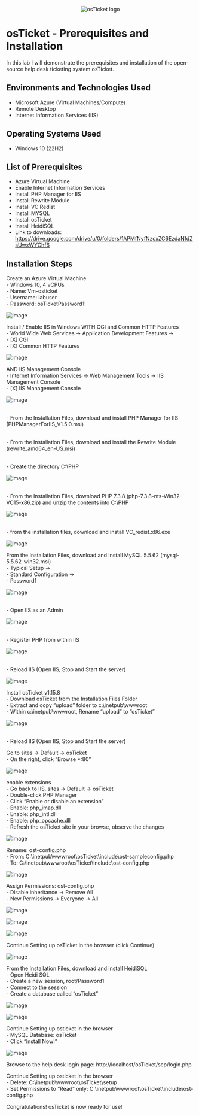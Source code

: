 <p align="center">
<img src="https://i.imgur.com/Clzj7Xs.png" alt="osTicket logo"/>
</p>

<h1>osTicket - Prerequisites and Installation</h1>
In this lab I will demonstrate the prerequisites and installation of the open-source help desk ticketing system osTicket.<br />



<h2>Environments and Technologies Used</h2>

- Microsoft Azure (Virtual Machines/Compute)
- Remote Desktop
- Internet Information Services (IIS)

<h2>Operating Systems Used </h2>

- Windows 10</b> (22H2)

<h2>List of Prerequisites</h2>

- Azure Virtual Machine
- Enable Internet Information Services
- Install PHP Manager for IIS
- Install Rewrite Module
- Install VC Redist
- Install MYSQL
- Install osTicket
- Install HeidiSQL
- Link to downloads: https://drive.google.com/drive/u/0/folders/1APMfNyfNzcxZC6EzdaNfdZsUwxWYChf6

<h2>Installation Steps</h2>
<p>
Create an Azure Virtual Machine 
<br>- Windows 10, 4 vCPUs </b>
<br>- Name: Vm-osticket </b>
<br>- Username: labuser </b> 
<br>- Password: osTicketPassword1! </b>
</p>

![image](https://github.com/user-attachments/assets/5c10b98c-650f-414c-a63d-d3fe2c605191)

<p>
Install / Enable IIS in Windows WITH
CGI and Common HTTP Features 
<br>-  World Wide Web Services -> Application Development Features -> </b>
<br>- [X] CGI </b>
<br>- [X] Common HTTP Features </b> 
</p>

![image](https://github.com/user-attachments/assets/cd3daf8a-65bb-45cd-9376-f829e7090278)

<p>
AND IIS Management Console
<br>-  Internet Information Services -> Web Management Tools -> IIS Management Console </b>
<br>- [X]  IIS Management Console </b>
</p>

![image](https://github.com/user-attachments/assets/b6f028f4-a2f3-485f-b0ac-8a4acdd018d6)

<p>
<br>-  From the Installation Files, download and install PHP Manager for IIS (PHPManagerForIIS_V1.5.0.msi) </b>
</p>
<p>
<br>-  From the Installation Files, download and install the Rewrite Module (rewrite_amd64_en-US.msi) </b>
</p>
<p>
<br>-  Create the directory C:\PHP </b>
</p>

![image](https://github.com/user-attachments/assets/9e4ab7c8-2692-40ef-a53e-983bc872ae57)

<p>
<br>-  From the Installation Files, download PHP 7.3.8 (php-7.3.8-nts-Win32-VC15-x86.zip) and unzip the contents into C:\PHP </b>
</p>

![image](https://github.com/user-attachments/assets/5c3286d0-ff13-4e4d-8cef-c0d67edb5598)

<p>
<br>-  from the installation files, download and install VC_redist.x86.exe</b>
</p>

![image](https://github.com/user-attachments/assets/a26121fb-f721-4455-81a1-d601cbd939ec)

<p>
From the Installation Files, download and install MySQL 5.5.62 (mysql-5.5.62-win32.msi)
<br>- Typical Setup -> </b>
<br>- Standard Configuration -> </b>
<br>- Password1 </b>
</p>

![image](https://github.com/user-attachments/assets/4e355080-822c-4133-9409-e298a9d8672b)

<p>
<br>- Open IIS as an Admin</b>
</p>

![image](https://github.com/user-attachments/assets/f608096c-e1a5-46b0-a588-dd2e691b4dfe)

<p>
<br>- Register PHP from within IIS</b>
</p>

![image](https://github.com/user-attachments/assets/ada0559d-d839-4daf-8bfe-5c7bc929c3b7)

<p>
<br>- Reload IIS (Open IIS, Stop and Start the server)</b>
</p>

![image](https://github.com/user-attachments/assets/607cd130-9d3d-43b0-83d2-84c52a21a044)

<p>
Install osTicket v1.15.8
<br>- Download osTicket from the Installation Files Folder </b>
<br>- Extract and copy “upload” folder to c:\inetpub\wwwroot </b>
<br>- Within c:\inetpub\wwwroot, Rename “upload” to “osTicket” </b>
</p>

![image](https://github.com/user-attachments/assets/46a6ee19-0512-46ff-ba27-eadc4c016256)

<p>
<br>- Reload IIS (Open IIS, Stop and Start the server)</b>
</p>

<p>
Go to sites -> Default -> osTicket
<br>- On the right, click “Browse *:80” </b>
</p>

![image](https://github.com/user-attachments/assets/e02c2986-67ec-4590-b7af-cb4dbdeba568)

<p>
enable extensions
<br>- Go back to IIS, sites -> Default -> osTicket </b>
<br>- Double-click PHP Manager </b>
<br>- Click “Enable or disable an extension” </b>
  <br>- Enable: php_imap.dll </b>
  <br>- Enable: php_intl.dll </b>
  <br>- Enable: php_opcache.dll </b>
<br>- Refresh the osTicket site in your browse, observe the changes </b>
</p>

![image](https://github.com/user-attachments/assets/cf08536d-f16f-40a2-840a-69790d8f0d61)

<p>
Rename: ost-config.php
<br>- From: C:\inetpub\wwwroot\osTicket\include\ost-sampleconfig.php </b>
<br>- To: C:\inetpub\wwwroot\osTicket\include\ost-config.php </b>
</p>

![image](https://github.com/user-attachments/assets/1d172731-528f-4d79-94e7-79974d73a534)

<p>
Assign Permissions: ost-config.php
<br>- Disable inheritance -> Remove All </b>
<br>- New Permissions -> Everyone -> All </b>
</p>

![image](https://github.com/user-attachments/assets/6066a7f9-6ab1-4059-b25b-45f4585b36db)

![image](https://github.com/user-attachments/assets/462e0570-f8df-4256-bbfe-bb2dd8e0c37b)

![image](https://github.com/user-attachments/assets/3219ca3a-d7bf-4120-ac36-b5fe6f4e39ae)

<p>
Continue Setting up osTicket in the browser (click Continue)
</p>

![image](https://github.com/user-attachments/assets/b6f58aee-874d-4ce2-a808-c20b56349e24)

<p>
From the Installation Files, download and install HeidiSQL
<br>- Open Heidi SQL </b>
<br>- Create a new session, root/Password1 </b>
<br>- Connect to the session </b>
<br>- Create a database called “osTicket” </b>
</p>

![image](https://github.com/user-attachments/assets/5ee07609-8a68-4f46-a869-13741b60fce8)

![image](https://github.com/user-attachments/assets/5b5145ae-ee5b-4167-8a1b-d8790565e128)


<p>
Continue Setting up osticket in the browser
<br>- MySQL Database: osTicket </b>
<br>- Click “Install Now!” </b>
</p>

![image](https://github.com/user-attachments/assets/3503152f-d028-4f26-9e29-0bb0add1b467)

<p>
Browse to the help desk login page: http://localhost/osTicket/scp/login.php
</p>

<p>
Continue Setting up osticket in the browser
<br>- Delete: C:\inetpub\wwwroot\osTicket\setup </b>
<br>- Set Permissions to “Read” only: C:\inetpub\wwwroot\osTicket\include\ost-config.php </b>
</p>

Congratulations!  osTicket is now ready for use!

